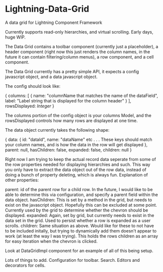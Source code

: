 # Lightning-Data-Grid
A data grid for Lightning Component Framework

Currently supports read-only hierarchies, and virtual scrolling. Early days, huge WIP. 

The Data Grid contains a toolbar component (currently just a placeholder), a header component (right now this just renders the column names, in the future it can contain filtering/column menus), a row component, and a cell component.

The Data Grid currently has a pretty simple API, it expects a config javascript object, and a data javascript object. 

The config should look like:

{
  columns: [
      {
          name: "columnName that matches the name of the dataField",
          label: "Label string that is displayed for the column header"
      }
  ],
  rowsDisplayed: *Integer*
}

The columns portion of the config object is your columns Model, and the rowsDisplayed controls how many rows are displayed at one time. 

The data object currently takes the following shape:

{
    data: {
        id: "dataId",
        name: "dataName"
        etc . . . These keys should match your column names, and is how the data in the row will get displayed
    },
    parent: null,
    hasChildren: false,
    expanded: false,
    children: null
}

Right now I am trying to keep the actual record data seperate from some of the row properties needed for displaying hierarchies and such. This way you only have to extract the data object out of the row data, instead of doing a bunch of property deleting, which is always fun.
Explanation of other properties:

parent: id of the parent row for a child row. In the future, I would like to be able to determine this via configuration, and specify a parent field within the data object.
hasChildren: This is set by a method in the grid, but needs to exist on the javascript object. Hopefully this can be excluded at some point. Currently used by the grid to determine whether the chevron should be displayed.
expanded: Again, set by grid, but currently needs to exist in the data set in the grid. Used to persist whether a row is expanded as a user scrolls.
children: Same situation as above. Would like for these to not have to be included initally, but trying to dynamically add them doesn't appear to work (at least the way I was trying). This holds the rows children as an array for easy iteration when the chevron is clicked.

Look at DataGridImpl component for an example of all of this being setup.

Lots of things to add. Configuration for toolbar. Search. Editors and decorators for cells.
